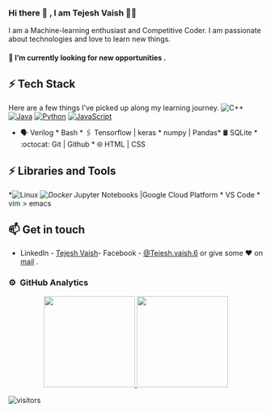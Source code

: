 ### Hi there 👋 , I am Tejesh Vaish 👨‍💻

<!--
**tejeshvaish/tejeshvaish** is a ✨ _special_ ✨ repository because its `README.md` (this file) appears on your GitHub profile.

Here are some ideas to get you started:

- 🔭 I’m currently working on ...
- 🌱 I’m currently learning ...
- 👯 I’m looking to collaborate on ...
- 🤔 I’m looking for help with ...
- 💬 Ask me about ...
- 📫 How to reach me: ...
- 😄 Pronouns: ...
- ⚡ Fun fact: ...
-->
 

I am a Machine-learning enthusiast and Competitive Coder. I am passionate about technologies and love to learn new things.

#### 🔭 I’m currently looking for new opportunities .


## ⚡ Tech Stack

Here are a few things I've picked up along my learning journey.
![C++](https://img.shields.io/badge/-C++-000?&logo=c%2b%2b&logoColor=00599C)
[![Java](https://img.shields.io/badge/-Java-000?&logo=Java&logoColor=007396)](https://github.com/adamalston?tab=repositories&q=&type=&language=java)
[![Python](https://img.shields.io/badge/-Python-000?&logo=python)](https://github.com/adamalston?tab=repositories&q=&type=&language=python)
[![JavaScript](https://img.shields.io/badge/-JavaScript-000?&logo=JavaScript&logoColor=ddc508)](https://github.com/adamalston?tab=repositories&q=&type=&language=javascript)

* 🗣  Verilog  * Bash * 🖇️ Tensorflow | keras * numpy | Pandas* 🛢️  SQLite * :octocat: Git | Github * 🌐 HTML | CSS

## ⚡ Libraries and Tools
*![Linux](https://img.shields.io/badge/-Linux-000?&logo=Linux&logoColor=FCC624)
*![Docker](https://img.shields.io/badge/-Docker-000?&logo=Docker)* Jupyter Notebooks |Google Cloud Platform * VS Code * vim > emacs

## 📫 Get in touch
- LinkedIn - [Tejesh Vaish](https://www.linkedin.com/in/tejesh-vaish-381bab187/)- Facebook - [@Tejesh.vaish.6](https://www.facebook.com/Tejesh.vaish6)
or give some ♥ on [mail](mailto:tvaish96@gmail.com) .

### ⚙️ &nbsp;GitHub Analytics

<p align="center">
<a href="https://github.com/tejeshvaish">
  <img height="180em" src="https://github-readme-stats-eight-theta.vercel.app/api?username=tejeshvaish&show_icons=true&theme=algolia&include_all_commits=true&count_private=true"/>
  <img height="180em" src="https://github-readme-stats-eight-theta.vercel.app/api/top-langs/?username=tejeshvaish&layout=compact&langs_count=8&theme=algolia"/>
</a>
</p>

![visitors](https://visitor-badge.glitch.me/badge?page_id=tejeshvaish/tejeshvaish)
